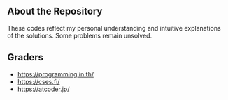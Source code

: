 ## About the Repository
  These codes reflect my personal understanding and intuitive explanations of the solutions. Some problems remain unsolved.

## Graders
- https://programming.in.th/
- https://cses.fi/
- https://atcoder.jp/
  
